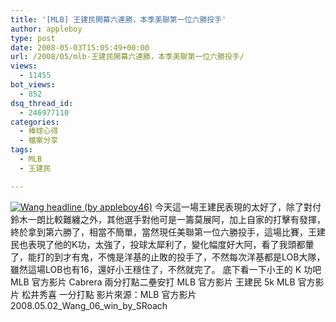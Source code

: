 ```yaml
---
title: '[MLB] 王建民開幕六連勝，本季美聯第一位六勝投手'
author: appleboy
type: post
date: 2008-05-03T15:05:49+00:00
url: /2008/05/mlb-王建民開幕六連勝，本季美聯第一位六勝投手/
views:
  - 11455
bot_views:
  - 852
dsq_thread_id:
  - 246977110
categories:
  - 棒球心得
  - 檔案分享
tags:
  - MLB
  - 王建民

---
```

[<img src="https://i0.wp.com/farm3.static.flickr.com/2324/2461011373_22683e3037.jpg?resize=500%2C371&#038;ssl=1" title="Wang headline (by appleboy46)" alt="Wang headline (by appleboy46)" data-recalc-dims="1" />][1] 今天這一場王建民表現的太好了，除了對付鈴木一朗比較難纏之外，其他選手對他可是一籌莫展阿，加上自家的打擊有發揮，終於拿到第六勝了，相當不簡單，當然現任美聯第一位六勝投手，這場比賽，王建民也表現了他的K功，太強了，投球太犀利了，變化幅度好大阿，看了我頭都暈了，能打的到才有鬼，不愧是洋基的止敗的投手了，不然每次洋基都是LOB大隊，雖然這場LOB也有16，還好小王穩住了，不然就完了。 <!--more--> 底下看一下小王的 K 功吧 MLB 官方影片 Cabrera 兩分打點二壘安打 MLB 官方影片 王建民 5k MLB 官方影片 松井秀喜 一分打點 影片來源：MLB 官方影片 2008.05.02\_Wang\_06\_win\_by_SRoach

 [1]: https://www.flickr.com/photos/appleboy/2461011373/ "Wang headline (by appleboy46)"